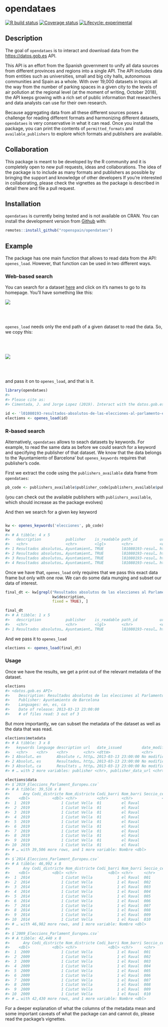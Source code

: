 
<!-- README.md is generated from README.Rmd. Please edit that file -->

# opendataes

[![R build
status](https://github.com/rOpenSpain/opendataes/workflows/R-CMD-check/badge.svg)](https://github.com/rOpenSpain/opendataes/actions)
[![Coverage
status](https://codecov.io/gh/rOpenSpain/opendataes/branch/master/graph/badge.svg)](https://codecov.io/github/rOpenSpain/opendataes?branch=master)
[![Lifecycle:
experimental](https://img.shields.io/badge/lifecycle-experimental-orange.svg)](https://www.tidyverse.org/lifecycle/#experimental)

## Description

The goal of `opendataes` is to interact and download data from the
<https://datos.gob.es> API.

This API is an effort from the Spanish government to unify all data
sources from different provinces and regions into a single API. The API
includes data from entities such as universities, small and big city
halls, autonomous communities and Spain as a whole. With over 19,000
datasets in topics all the way from the number of parking spaces in a
given city to the levels of air pollution at the regional level (at the
moment of writing, October 2018), the API keeps growing with a rich set
of public information that researchers and data analysts can use for
their own research.

Because aggregating data from all these different sources poses a
challenge for reading different formats and harmonizing different
datasets, `opendataes` is very conservative in what it can read. Once
you install the package, you can print the contents of
`permitted_formats` and `available_publishers` to explore which formats
and publishers are available.

## Collaboration

This package is meant to be developed by the R community and it is
completely open to new pull requests, ideas and collaborations. The idea
of the package is to include as many formats and publishers as possible
by bringing the support and knowledge of other developers If you’re
interested in collaborating, please check the vignettes as the package
is described in detail there and file a pull request.

## Installation

`opendataes` is currently being tested and is not available on CRAN. You
can install the development version from [Github](https://github.com)
with:

``` r
remotes::install_github("ropenspain/opendataes")
```

## Example

The package has one main function that allows to read data from the API:
`openes_load`. However, that function can be used in two different ways.

### Web-based search

You can search for a dataset
[here](http://datos.gob.es/es/catalogo?_publisher_display_name_limit=0)
and click on it’s names to go to its homepage. You’ll have something
like this:

<img src="man/figures/datos_web.png" align="center" />

<br/> <br/>

`openes_load` needs only the end path of a given dataset to read the
data. So, we copy this:

<br/> <br/>

<img src="man/figures/datos_url.png" align="center"/>

<br/> <br/>

and pass it on to `openes_load`, and that is it.

``` r
library(opendataes)
#> 
#> Please cite as:
#> Cimentada, J. and Jorge Lopez (2019). Interact with the datos.gob.es API to download public data from all of Spain R package version 0.0.1

id <- 'l01080193-resultados-absolutos-de-las-elecciones-al-parlamento-europeo-de-la-ciudad-de-barcelona'
elections <- openes_load(id)
```

### R-based search

Alternatively, `opendataes` allows to seach datasets by keywords. For
example, to read the same data as before we could search for a keyword
and specifying the publisher of that dataset. We know that the data
belongs to the ‘Ayuntamiento of Barcelona’ but `openes_keywords`
requires that publisher’s code.

First we extract the code using the `publishers_available` data frame
from `opendataes`:

``` r
pb_code <- publishers_available$publisher_code[publishers_available$publishers == 'Ayuntamiento de Barcelona']
```

(you can check out the available publishers with `publishers_available`,
which should increase as the package evolves)

And then we search for a given key keyword

``` r

kw <- openes_keywords('elecciones', pb_code)
kw
#> # A tibble: 4 x 5
#>   description           publisher    is_readable path_id          url           
#>   <chr>                 <chr>        <lgl>       <chr>            <chr>         
#> 1 Resultados absolutos… Ayuntamient… TRUE        l01080193-resul… http://datos.…
#> 2 Resultados absolutos… Ayuntamient… TRUE        l01080193-resul… http://datos.…
#> 3 Resultados absolutos… Ayuntamient… TRUE        l01080193-resul… http://datos.…
#> 4 Resultados absolutos… Ayuntamient… TRUE        l01080193-resul… http://datos.…
```

Once we have that, `openes_load` only requires that we pass this exact
data frame but only with one row. We can do some data munging and subset
our data of interest.

``` r
final_dt <- kw[grepl("Resultados absolutos de las elecciones al Parlamento Europeo de la ciudad de Barcelona",
                     kw$description,
                     fixed = TRUE), ]

final_dt
#> # A tibble: 1 x 5
#>   description           publisher    is_readable path_id          url           
#>   <chr>                 <chr>        <lgl>       <chr>            <chr>         
#> 1 Resultados absolutos… Ayuntamient… TRUE        l01080193-resul… http://datos.…
```

And we pass it to `openes_load`

``` r
elections <- openes_load(final_dt)
```

### Usage

Once we have the results, we get a print out of the relevant metadata of
the dataset.

``` r
elections
#> <datos.gob.es API>
#>    Description: Resultados absolutos de las elecciones al Parlamento Europeo d...
#>    Publisher: Ayuntamiento de Barcelona
#>    Languages: en, es, ca
#>    Date of release: 2013-03-13 23:00:00
#>    # of files read: 3 out of 3
```

But more importantly, we can subset the metadata of the dataset as well
as the data that was read.

``` r
elections$metadata
#> # A tibble: 3 x 8
#>   keywords language description url   date_issued         date_modified
#>   <chr>    <chr>    <chr>       <chr> <dttm>              <chr>        
#> 1 Absolut… en       Absolute r… http… 2013-03-13 23:00:00 No modificat…
#> 2 Absolut… es       Resultados… http… 2013-03-13 23:00:00 No modificat…
#> 3 Absolut… ca       Resultats … http… 2013-03-13 23:00:00 No modificat…
#> # … with 2 more variables: publisher <chr>, publisher_data_url <chr>
```

``` r
elections$data
#> $`2019_Eleccions_Parlament_Europeu.csv`
#> # A tibble: 39,516 x 8
#>      Any Codi_districte Nom_districte Codi_barri Nom_barri Seccio_censal Camp 
#>    <dbl>          <dbl> <chr>         <chr>      <chr>             <dbl> <chr>
#>  1  2019              1 Ciutat Vella  01         el Raval              1 Elec…
#>  2  2019              1 Ciutat Vella  01         el Raval              2 Elec…
#>  3  2019              1 Ciutat Vella  01         el Raval              3 Elec…
#>  4  2019              1 Ciutat Vella  01         el Raval              4 Elec…
#>  5  2019              1 Ciutat Vella  01         el Raval              5 Elec…
#>  6  2019              1 Ciutat Vella  01         el Raval              6 Elec…
#>  7  2019              1 Ciutat Vella  01         el Raval              7 Elec…
#>  8  2019              1 Ciutat Vella  01         el Raval              8 Elec…
#>  9  2019              1 Ciutat Vella  01         el Raval              9 Elec…
#> 10  2019              1 Ciutat Vella  01         el Raval             10 Elec…
#> # … with 39,506 more rows, and 1 more variable: Nombre <dbl>
#> 
#> $`2014_Eleccions_Parlament_Europeu.csv`
#> # A tibble: 46,992 x 8
#>      Any Codi_districte Nom_districte Codi_barri Nom_barri Seccio_censal Camp 
#>    <dbl>          <dbl> <chr>              <dbl> <chr>     <chr>         <chr>
#>  1  2014              1 Ciutat Vella           1 el Raval  001           Elec…
#>  2  2014              1 Ciutat Vella           1 el Raval  002           Elec…
#>  3  2014              1 Ciutat Vella           1 el Raval  003           Elec…
#>  4  2014              1 Ciutat Vella           1 el Raval  004           Elec…
#>  5  2014              1 Ciutat Vella           1 el Raval  005           Elec…
#>  6  2014              1 Ciutat Vella           1 el Raval  006           Elec…
#>  7  2014              1 Ciutat Vella           1 el Raval  007           Elec…
#>  8  2014              1 Ciutat Vella           1 el Raval  008           Elec…
#>  9  2014              1 Ciutat Vella           1 el Raval  009           Elec…
#> 10  2014              1 Ciutat Vella           1 el Raval  010           Elec…
#> # … with 46,982 more rows, and 1 more variable: Nombre <dbl>
#> 
#> $`2009_Eleccions_Parlament_Europeu.csv`
#> # A tibble: 42,440 x 8
#>      Any Codi_districte Nom_districte Codi_barri Nom_barri Seccio_censal Camp 
#>    <dbl>          <dbl> <chr>              <dbl> <chr>     <chr>         <chr>
#>  1  2009              1 Ciutat Vella           1 el Raval  001           Elec…
#>  2  2009              1 Ciutat Vella           1 el Raval  002           Elec…
#>  3  2009              1 Ciutat Vella           1 el Raval  003           Elec…
#>  4  2009              1 Ciutat Vella           1 el Raval  004           Elec…
#>  5  2009              1 Ciutat Vella           1 el Raval  005           Elec…
#>  6  2009              1 Ciutat Vella           1 el Raval  006           Elec…
#>  7  2009              1 Ciutat Vella           1 el Raval  007           Elec…
#>  8  2009              1 Ciutat Vella           1 el Raval  008           Elec…
#>  9  2009              1 Ciutat Vella           1 el Raval  009           Elec…
#> 10  2009              1 Ciutat Vella           1 el Raval  010           Elec…
#> # … with 42,430 more rows, and 1 more variable: Nombre <dbl>
```

For a deeper explanation of what the columns of the metadata mean and
some important caveats of what the package can and cannot do, please
read the package’s vignettes.
